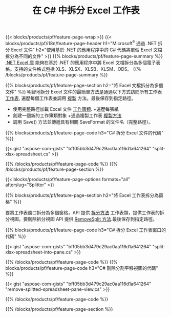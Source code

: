 ﻿---
title: 在 C# 中拆分 Excel 工作表
url: /zh-hant/net/splitter/
description: C# 源代碼，說明如何在 Visual C#.NET 應用程序中將 Microsoft Excel 文件拆分為多個文件
---
{{< blocks/products/pf/feature-page-wrap >}}
{{< blocks/products/pf/i18n/feature-page-header h1="Microsoft<sup>&reg;</sup> 通過 .NET 拆分 Excel 文件" h2="使用基於 .NET 的應用程序中的 C# 代碼將單個 Excel 文檔拆分為不同的文件" >}}
{{% blocks/products/pf/feature-page-summary %}}
[.NET Excel 庫](/cells/net/) 能夠在基於 .NET 的應用程序中將 Excel 文檔拆分為多個電子表格。支持的文件格式包括 XLS、XLSX、XLSB、XLSM、ODS。
{{% /blocks/products/pf/feature-page-summary %}}

{{% blocks/products/pf/feature-page-section h2="將 Excel 文檔拆分為多個文件" %}}
明智地拆分 Excel 文件的最簡單方法是通過以下方式訪問所有工作表 [工作表](https://apireference.aspose.com/cells/net/aspose.cells/workbook/properties/worksheets), 遍歷每個工作表並調用 [複製](https://apireference.aspose.com/cells/net/aspose.cells/worksheet/methods/copy) 方法。最後保存到指定路徑。 

+ 使用完整路徑加載 Excel 文件 [工作簿類](https://apireference.aspose.com/cells/net/aspose.cells/workbook).
+遍歷每張紙
+ 創建一個新的工作簿類對象
+通過複製工作表 [複製方法](https://apireference.aspose.com/cells/net/aspose.cells/worksheet/methods/copy)
+ 調用 Save() 方法並傳遞具有相關 SaveFormat 的文件名（完整路徑）。

{{% blocks/products/pf/feature-page-code h3="C# 拆分 Excel 文件的代碼" %}}

{{< gist "aspose-com-gists" "bff05bb3d479c29ac0aa116d1a641264" "split-xlsx-spreadsheet.cs" >}}

{{% /blocks/products/pf/feature-page-code %}}
{{% /blocks/products/pf/feature-page-section %}}

{{< blocks/products/pf/feature-page-options formats="all" afterslug="Splitter" >}}

{{% blocks/products/pf/feature-page-section h2="將 Excel 工作表拆分為窗格" %}}

要將工作表窗口拆分為多個窗格，API 提供 [拆分方法](https://apireference.aspose.com/cells/net/aspose.cells/worksheet/methods/split) 工作表類，提供工作表的拆分視圖。要刪除拆分視圖 API 提供 [RemoveSplit 方法](https://apireference.aspose.com/cells/net/aspose.cells/worksheet/methods/removesplit).最後保存到指定路徑。 

{{% blocks/products/pf/feature-page-code h3="C# 拆分 Excel 工作表窗口的代碼" %}}

{{< gist "aspose-com-gists" "bff05bb3d479c29ac0aa116d1a641264" "split-xlsx-spreadsheet-into-pane.cs" >}}

{{% /blocks/products/pf/feature-page-code %}}
{{% blocks/products/pf/feature-page-code h3="C# 刪除分割平移視圖的代碼" %}}

{{< gist "aspose-com-gists" "bff05bb3d479c29ac0aa116d1a641264" "remove-splitted-spreadsheet-pane-view.cs" >}}

{{% /blocks/products/pf/feature-page-code %}}

{{% /blocks/products/pf/feature-page-section %}}
